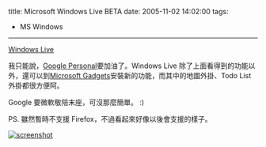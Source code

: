 title: Microsoft Windows Live BETA
date: 2005-11-02 14:02:00
tags: 
- MS Windows
---

[Windows Live](http://www.live.com)

我只能說，[Google Personal](http://www.google.com/ig)要加油了。Windows Live 除了上面看得到的功能以外，還可以到[Microsoft Gadgets](http://microsoftgadgets.com/)安裝新的功能，而其中的地圖外掛、Todo List 外掛都很方便阿。

Google 要微軟敬陪末座，可沒那麼簡單。 :)

PS. 雖然暫時不支援 Firefox，不過看起來好像以後會支援的樣子。

[![screenshot](http://static.flickr.com/25/58870271_780cfb6693.jpg)](http://www.flickr.com/photos/yurenju/58870271/ "Photo Sharing")